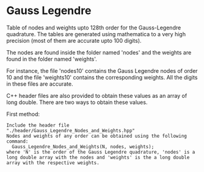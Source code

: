Gauss Legendre
==============

Table of nodes and weights upto 128th order for the Gauss-Legendre quadrature. The tables are generated using mathematica to a very high precision (most of them are accurate upto 100 digits).

The nodes are found inside the folder named 'nodes' and the weights are found in the folder named 'weights'.

For instance, the file 'nodes10' contains the Gauss Legendre nodes of order 10 and the file 'weights10' contains the corresponding weights. All the digits in these files are accurate.

C++ header files are also provided to obtain these values as an array of long double. There are two ways to obtain these values.

First method:

    Include the header file "./header/Gauss_Legendre_Nodes_and_Weights.hpp"
    Nodes and weights of any order can be obtained using the following command:
      Gauss_Legendre_Nodes_and_Weights(N, nodes, weights);
    where 'N' is the order of the Gauss Legendre quadrature, 'nodes' is a long double array with the nodes and 'weights' is the a long double array with the respective weights.
